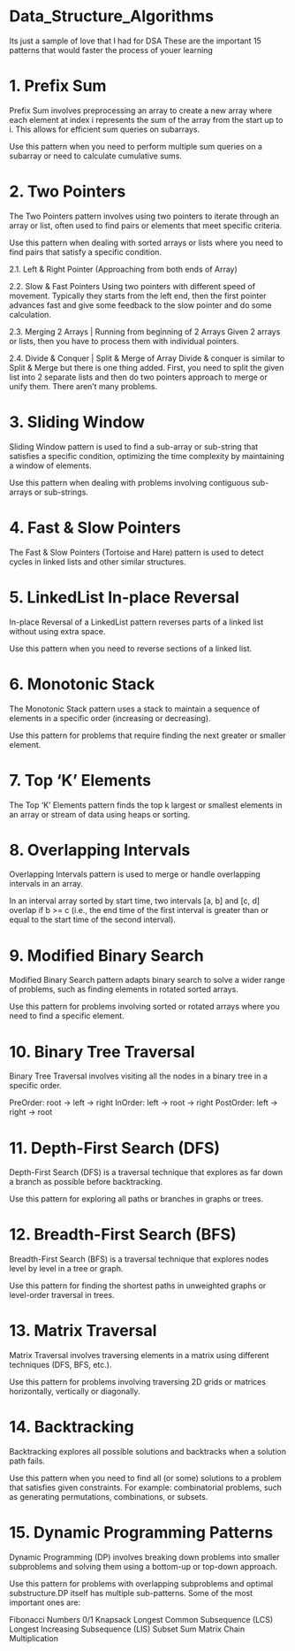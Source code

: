 ﻿# Data_Structure_Algorithms

Its just a sample of love that I had for DSA
These are the important 15 patterns that would faster the process of youer learning


<h1>1. Prefix Sum</h1>
Prefix Sum involves preprocessing an array to create a new array where each element at index i represents the sum of the array from the start up to i. This allows for efficient sum queries on subarrays.

Use this pattern when you need to perform multiple sum queries on a subarray or need to calculate cumulative sums.

<h1>2. Two Pointers</h1>
The Two Pointers pattern involves using two pointers to iterate through an array or list, often used to find pairs or elements that meet specific criteria.

Use this pattern when dealing with sorted arrays or lists where you need to find pairs that satisfy a specific condition. 
 
2.1. Left & Right Pointer (Approaching from both ends of Array)

2.2. Slow & Fast Pointers
Using two pointers with different speed of movement. Typically they starts from the left end, then the first pointer advances fast and give some feedback to the slow pointer and do some calculation.

2.3. Merging 2 Arrays | Running from beginning of 2 Arrays
Given 2 arrays or lists, then you have to process them with individual pointers.

2.4. Divide & Conquer | Split & Merge of Array
Divide & conquer is similar to Split & Merge but there is one thing added. First, you need to split the given list into 2 separate lists and then do two pointers approach to merge or unify them. There aren’t many problems.


<h1>3. Sliding Window</h1>
Sliding Window pattern is used to find a sub-array or sub-string that satisfies a specific condition, optimizing the time complexity by maintaining a window of elements.

Use this pattern when dealing with problems involving contiguous sub-arrays or sub-strings.

<h1>4. Fast & Slow Pointers</h1>
The Fast & Slow Pointers (Tortoise and Hare) pattern is used to detect cycles in linked lists and other similar structures.

<h1>5. LinkedList In-place Reversal</h1>
In-place Reversal of a LinkedList pattern reverses parts of a linked list without using extra space.

Use this pattern when you need to reverse sections of a linked list.

<h1>6. Monotonic Stack</h1>
The Monotonic Stack pattern uses a stack to maintain a sequence of elements in a specific order (increasing or decreasing).

Use this pattern for problems that require finding the next greater or smaller element.

<h1>7. Top ‘K’ Elements</h1>
The Top ‘K’ Elements pattern finds the top k largest or smallest elements in an array or stream of data using heaps or sorting.

<h1>8. Overlapping Intervals</h1>
Overlapping Intervals pattern is used to merge or handle overlapping intervals in an array.

In an interval array sorted by start time, two intervals [a, b] and [c, d] overlap if b >= c (i.e., the end time of the first interval is greater than or equal to the start time of the second interval).


<h1>9. Modified Binary Search</h1>
Modified Binary Search pattern adapts binary search to solve a wider range of problems, such as finding elements in rotated sorted arrays.

Use this pattern for problems involving sorted or rotated arrays where you need to find a specific element.

<h1>10. Binary Tree Traversal</h1>
Binary Tree Traversal involves visiting all the nodes in a binary tree in a specific order.

PreOrder: root -> left -> right
InOrder: left -> root -> right
PostOrder: left -> right -> root

<h1>11. Depth-First Search (DFS)</h1>
Depth-First Search (DFS) is a traversal technique that explores as far down a branch as possible before backtracking.

Use this pattern for exploring all paths or branches in graphs or trees.

<h1>12. Breadth-First Search (BFS)</h1>
Breadth-First Search (BFS) is a traversal technique that explores nodes level by level in a tree or graph.

Use this pattern for finding the shortest paths in unweighted graphs or level-order traversal in trees.

<h1>13. Matrix Traversal</h1>
Matrix Traversal involves traversing elements in a matrix using different techniques (DFS, BFS, etc.).

Use this pattern for problems involving traversing 2D grids or matrices horizontally, vertically or diagonally.



<h1>14. Backtracking</h1>
Backtracking explores all possible solutions and backtracks when a solution path fails.

Use this pattern when you need to find all (or some) solutions to a problem that satisfies given constraints. For example: combinatorial problems, such as generating permutations, combinations, or subsets.

<h1>15. Dynamic Programming Patterns</h1>
Dynamic Programming (DP) involves breaking down problems into smaller subproblems and solving them using a bottom-up or top-down approach.

Use this pattern for problems with overlapping subproblems and optimal substructure.DP itself has multiple sub-patterns. Some of the most important ones are:

Fibonacci Numbers
0/1 Knapsack
Longest Common Subsequence (LCS)
Longest Increasing Subsequence (LIS)
Subset Sum
Matrix Chain Multiplication
